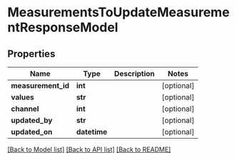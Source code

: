 # MeasurementsToUpdateMeasurementResponseModel

## Properties
Name | Type | Description | Notes
------------ | ------------- | ------------- | -------------
**measurement_id** | **int** |  | [optional] 
**values** | **str** |  | [optional] 
**channel** | **int** |  | [optional] 
**updated_by** | **str** |  | [optional] 
**updated_on** | **datetime** |  | [optional] 

[[Back to Model list]](../README.md#documentation-for-models) [[Back to API list]](../README.md#documentation-for-api-endpoints) [[Back to README]](../README.md)


